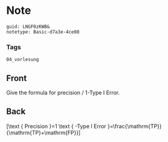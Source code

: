 # Note
```
guid: LNGF0zKWB&
notetype: Basic-d7a3e-4ce08
```

### Tags
```
04_vorlesung
```

## Front
Give the formula for precision / 1-Type I Error.

## Back
\[\text { Precision }=1 \text { -Type I Error }=\frac{\mathrm{TP}}{\mathrm{TP}+\mathrm{FP}}\]
